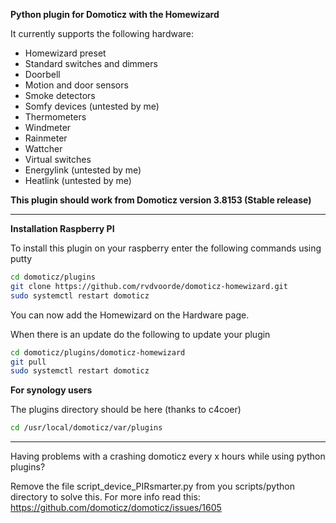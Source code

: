 <b>Python plugin for Domoticz with the Homewizard</b>

It currently supports the following hardware:
<ul>
<li>Homewizard preset</li>
<li>Standard switches and dimmers</li>
<li>Doorbell</li>
<li>Motion and door sensors</li>
<li>Smoke detectors</li>
<li>Somfy devices (untested by me)</li>
<li>Thermometers</li>
<li>Windmeter</li>
<li>Rainmeter</li>
<li>Wattcher</li>
<li>Virtual switches</li>
<li>Energylink (untested by me)</li>
<li>Heatlink (untested by me)</li>
</ul>

<b>This plugin should work from Domoticz version 3.8153 (Stable release)</b>

<hr/>

<b>Installation Raspberry PI</b>

To install this plugin on your raspberry enter the following commands using putty
```bash
cd domoticz/plugins
git clone https://github.com/rvdvoorde/domoticz-homewizard.git
sudo systemctl restart domoticz
```
  
You can now add the Homewizard on the Hardware page.

When there is an update do the following to update your plugin
```bash
cd domoticz/plugins/domoticz-homewizard
git pull
sudo systemctl restart domoticz
```
  
<b>For synology users</b>

The plugins directory should be here (thanks to c4coer)
```bash
cd /usr/local/domoticz/var/plugins
```

<hr/>

Having problems with a crashing domoticz every x hours while using python plugins?

Remove the file script_device_PIRsmarter.py from you scripts/python directory to
solve this. For more info read this: https://github.com/domoticz/domoticz/issues/1605

